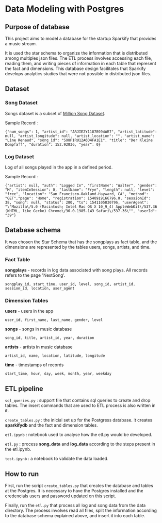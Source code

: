 # **Data Modeling with Postgres**


## **Purpose of database**

This project aims to model a database for the startup Sparkify that provides a music stream.

It is used the star schema to organize the information that is distributed among multiples json files. The ETL process involves accessing each file, reading them, and writing pieces of information in each table that represent the fact and dimensions. This database design facilitates that Sparkify develops analytics studies that were not possible in distributed json files.


## **Dataset**

### Song Dataset
Songs dataset is a subset of [Million Song Dataset](http://millionsongdataset.com/).

Sample Record :
```
{"num_songs": 1, "artist_id": "ARJIE2Y1187B994AB7", "artist_latitude": null, "artist_longitude": null, "artist_location": "", "artist_name": "Line Renaud", "song_id": "SOUPIRU12A6D4FA1E1", "title": "Der Kleine Dompfaff", "duration": 152.92036, "year": 0}
```

### Log Dataset

Log of all songs played in the app in a defined period.

Sample Record :
```
{"artist": null, "auth": "Logged In", "firstName": "Walter", "gender": "M", "itemInSession": 0, "lastName": "Frye", "length": null, "level": "free", "location": "San Francisco-Oakland-Hayward, CA", "method": "GET","page": "Home", "registration": 1540919166796.0, "sessionId": 38, "song": null, "status": 200, "ts": 1541105830796, "userAgent": "\"Mozilla\/5.0 (Macintosh; Intel Mac OS X 10_9_4) AppleWebKit\/537.36 (KHTML, like Gecko) Chrome\/36.0.1985.143 Safari\/537.36\"", "userId": "39"}
```


## **Database schema**

It was chosen the Star Schema that has the songplays as fact table, and the dimensions are represented by the tables users, songs, artists, and time.

### Fact Table 
**songplays** - records in log data associated with song plays. All records refers to the page 'NextSong'.

```
songplay_id, start_time, user_id, level, song_id, artist_id, session_id, location, user_agent
```

###  Dimension Tables
**users**  - users in the app
```
user_id, first_name, last_name, gender, level
```
**songs**  - songs in music database
```
song_id, title, artist_id, year, duration
```
**artists**  - artists in music database
```
artist_id, name, location, latitude, longitude
```
**time**  - timestamps of records
```
start_time, hour, day, week, month, year, weekday
```


## **ETL pipeline**

```sql_queries.py``` : support file that contains sql queries to create and drop tables. The insert commands that are used to ETL process is also written in it.

```create_tables.py``` : the inicial set up for the Postgress database. It creates **sparkifydb** and the fact and dimension tables.

```etl.ipynb``` : notebook used to analyse how the etl.py would be developed. 

```etl.py``` : process **song_data** and **log_data** according to the steps present in the etl.ipynb.

```test.ipynb``` : a notebook to validate the data loaded.


## **How to run**

First, run the script ```create_tables.py``` that creates the database and tables at the Postgres. It is necessary to have the Postgres installed and the credencials users and password updated on this script.

Finally, run the ```etl.py``` that process all log and song data from the data directory. The process involves read all files, split the information according to the database schema explained above, and insert it into each table.



 
